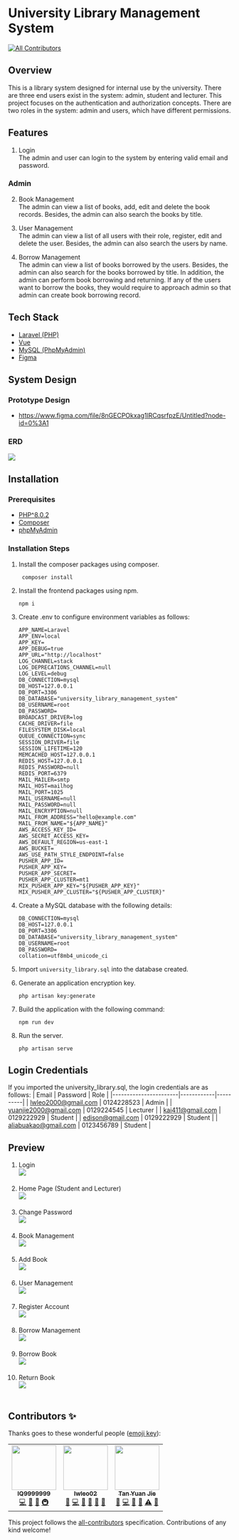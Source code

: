 # University Library Management System
<!-- ALL-CONTRIBUTORS-BADGE:START - Do not remove or modify this section -->
[![All Contributors](https://img.shields.io/badge/all_contributors-3-orange.svg?style=flat-square)](#contributors-)
<!-- ALL-CONTRIBUTORS-BADGE:END -->

## Overview

This is a library system designed for internal use by the university. There are three end users exist in the system: admin, student and lecturer. This project focuses on the authentication and authorization concepts. There are two roles in the system: admin and users, which have different permissions.

## Features

1. Login<br>
   The admin and user can login to the system by entering valid email and password.

### Admin

2. Book Management<br>
   The admin can view a list of books, add, edit and delete the book records. Besides, the admin can also search the books by title.

3. User Management<br>
   The admin can view a list of all users with their role, register, edit and delete the user. Besides, the admin can also search the users by name.

4. Borrow Management<br>
   The admin can view a list of books borrowed by the users. Besides, the admin can also search for the books borrowed by title. In addition, the admin can perform book borrowing and returning. If any of the users want to borrow the books, they would require to approach admin so that admin can create book borrowing record.

## Tech Stack

-   [Laravel (PHP)](https://laravel.com/)
-   [Vue](https://vuejs.org/)
-   [MySQL (PhpMyAdmin)](https://www.phpmyadmin.net/)
-   [Figma](https://www.figma.com/)

## System Design

### Prototype Design

-   https://www.figma.com/file/8nGECPOkxag1lRCqsrfpzE/Untitled?node-id=0%3A1

### ERD

<img src="previews/ERD.jpg"><br>

## Installation

### Prerequisites

-   [PHP^8.0.2](https://www.php.net/downloads.php)
-   [Composer](https://getcomposer.org/)
-   [phpMyAdmin](https://www.phpmyadmin.net/)

### Installation Steps

1. Install the composer packages using composer.
    ```
     composer install
    ```
2. Install the frontend packages using npm.
    ```
    npm i
    ```
3. Create .env to configure environment variables as follows:

    ```
    APP_NAME=Laravel
    APP_ENV=local
    APP_KEY=
    APP_DEBUG=true
    APP_URL="http://localhost"
    LOG_CHANNEL=stack
    LOG_DEPRECATIONS_CHANNEL=null
    LOG_LEVEL=debug
    DB_CONNECTION=mysql
    DB_HOST=127.0.0.1
    DB_PORT=3306
    DB_DATABASE="university_library_management_system"
    DB_USERNAME=root
    DB_PASSWORD=
    BROADCAST_DRIVER=log
    CACHE_DRIVER=file
    FILESYSTEM_DISK=local
    QUEUE_CONNECTION=sync
    SESSION_DRIVER=file
    SESSION_LIFETIME=120
    MEMCACHED_HOST=127.0.0.1
    REDIS_HOST=127.0.0.1
    REDIS_PASSWORD=null
    REDIS_PORT=6379
    MAIL_MAILER=smtp
    MAIL_HOST=mailhog
    MAIL_PORT=1025
    MAIL_USERNAME=null
    MAIL_PASSWORD=null
    MAIL_ENCRYPTION=null
    MAIL_FROM_ADDRESS="hello@example.com"
    MAIL_FROM_NAME="${APP_NAME}"
    AWS_ACCESS_KEY_ID=
    AWS_SECRET_ACCESS_KEY=
    AWS_DEFAULT_REGION=us-east-1
    AWS_BUCKET=
    AWS_USE_PATH_STYLE_ENDPOINT=false
    PUSHER_APP_ID=
    PUSHER_APP_KEY=
    PUSHER_APP_SECRET=
    PUSHER_APP_CLUSTER=mt1
    MIX_PUSHER_APP_KEY="${PUSHER_APP_KEY}"
    MIX_PUSHER_APP_CLUSTER="${PUSHER_APP_CLUSTER}"
    ```

4. Create a MySQL database with the following details:
    ```
    DB_CONNECTION=mysql
    DB_HOST=127.0.0.1
    DB_PORT=3306
    DB_DATABASE="university_library_management_system"
    DB_USERNAME=root
    DB_PASSWORD=
    collation=utf8mb4_unicode_ci
    ```
5. Import `university_library.sql` into the database created.
6. Generate an application encryption key.
    ```
    php artisan key:generate
    ```
7. Build the application with the following command:
    ```
    npm run dev
    ```
8. Run the server.
    ```
    php artisan serve
    ```

## Login Credentials

If you imported the university_library.sql, the login credentials are as follows:
| Email                 | Password   | Role     |
|-----------------------|------------|----------|
| lwleo2000@gmail.com   | 0124228523 | Admin    |
| yuanjie2000@gmail.com | 0129224545 | Lecturer |
| kai411@gmail.com      | 0129222929 | Student  |
| edison@gmail.com      | 0129222929 | Student  |
| aliabuakao@gmail.com  | 0123456789 | Student  |


## Preview

1. Login <br> <img src="previews/Login.jpg"><br><br>
2. Home Page (Student and Lecturer) <br> <img src="previews/HomePage.jpg"><br><br>
3. Change Password <br> <img src="previews/ChangePassword.jpg"><br><br>
4. Book Management <br> <img src="previews/BookManagement.jpg"><br><br>
5. Add Book <br> <img src="previews/AddBook.jpg"><br><br>
6. User Management <br> <img src="previews/UserManagement.jpg"><br><br>
7. Register Account <br> <img src="previews/RegisterAccount.jpg"><br><br>
8. Borrow Management <br> <img src="previews/BorrowManagement.jpg"><br><br>
9. Borrow Book <br> <img src="previews/BorrowBook.jpg"><br><br>
10. Return Book <br> <img src="previews/ReturnBook.jpg"><br><br>
## Contributors ✨

Thanks goes to these wonderful people ([emoji key](https://allcontributors.org/docs/en/emoji-key)):

<!-- ALL-CONTRIBUTORS-LIST:START - Do not remove or modify this section -->
<!-- prettier-ignore-start -->
<!-- markdownlint-disable -->
<table>
  <tr>
    <td align="center"><a href="https://github.com/IQ9999999"><img src="https://avatars.githubusercontent.com/u/52337440?v=4?s=100" width="100px;" alt=""/><br /><sub><b>IQ9999999</b></sub></a><br /><a href="https://github.com/IQ9999999/University-Library-Management-System/commits?author=IQ9999999" title="Code">💻</a> <a href="https://github.com/IQ9999999/University-Library-Management-System/commits?author=IQ9999999" title="Documentation">📖</a> <a href="#ideas-IQ9999999" title="Ideas, Planning, & Feedback">🤔</a> <a href="#infra-IQ9999999" title="Infrastructure (Hosting, Build-Tools, etc)">🚇</a></td>
    <td align="center"><a href="https://github.com/lwleo02"><img src="https://avatars.githubusercontent.com/u/86616877?v=4?s=100" width="100px;" alt=""/><br /><sub><b>lwleo02</b></sub></a><br /><a href="#question-lwleo02" title="Answering Questions">💬</a> <a href="https://github.com/IQ9999999/University-Library-Management-System/commits?author=lwleo02" title="Code">💻</a> <a href="#data-lwleo02" title="Data">🔣</a> <a href="https://github.com/IQ9999999/University-Library-Management-System/commits?author=lwleo02" title="Documentation">📖</a> <a href="#ideas-lwleo02" title="Ideas, Planning, & Feedback">🤔</a> <a href="https://github.com/IQ9999999/University-Library-Management-System/pulls?q=is%3Apr+reviewed-by%3Alwleo02" title="Reviewed Pull Requests">👀</a></td>
    <td align="center"><a href="https://github.com/yuanjie8629"><img src="https://avatars.githubusercontent.com/u/86699785?v=4?s=100" width="100px;" alt=""/><br /><sub><b>Tan Yuan Jie</b></sub></a><br /><a href="https://github.com/IQ9999999/University-Library-Management-System/issues?q=author%3Ayuanjie8629" title="Bug reports">🐛</a> <a href="https://github.com/IQ9999999/University-Library-Management-System/commits?author=yuanjie8629" title="Code">💻</a> <a href="https://github.com/IQ9999999/University-Library-Management-System/commits?author=yuanjie8629" title="Documentation">📖</a> <a href="#ideas-yuanjie8629" title="Ideas, Planning, & Feedback">🤔</a> <a href="https://github.com/IQ9999999/University-Library-Management-System/commits?author=yuanjie8629" title="Tests">⚠️</a> <a href="#userTesting-yuanjie8629" title="User Testing">📓</a></td>
  </tr>
</table>

<!-- markdownlint-restore -->
<!-- prettier-ignore-end -->

<!-- ALL-CONTRIBUTORS-LIST:END -->

This project follows the [all-contributors](https://github.com/all-contributors/all-contributors) specification. Contributions of any kind welcome!